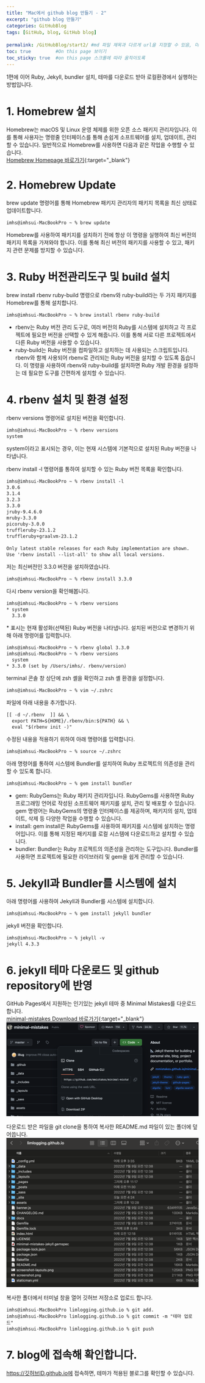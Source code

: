 ```yaml
---
title: "Mac에서 github blog 만들기 - 2"
excerpt: "github blog 만들기"
categories: GitHubBlog
tags: [GitHub, blog, GitHub blog]

permalink: /GitHubBlog/start2/ #md 파일 제목과 다르게 url을 지정할 수 있음, 미지정 시 md 파일 명으로 따라감   
toc: true         #On this page 보이기 
toc_sticky: true  #on this page 스크롤에 따라 움직이도록 
---
```


1편에 이어 Ruby, Jekyll, bundler 설치, 테마를 다운로드 받아 로컬환경에서 실행하는 방법입니다. 

# 1. Homebrew 설치 
Homebrew는 macOS 및 Linux 운영 체제를 위한 오픈 소스 패키지 관리자입니다. 이를 통해 사용자는 명령줄 인터페이스를 통해 손쉽게 소프트웨어를 설치, 업데이트, 관리할 수 있습니다.
일반적으로 Homebrew를 사용하면 다음과 같은 작업을 수행할 수 있습니다. 
<br>[Homebrew Homepage 바로가기](https://brew.sh/){:target="_blank"}

# 2. Homebrew Update
brew update 명령어를 통해 Homebrew 패키지 관리자의 패키지 목록을 최신 상태로 업데이트합니다. 
``` console 
imhs@imhsui-MacBookPro ~ % brew update
```
Homebrew를 사용하여 패키지를 설치하기 전에 항상 이 명령을 실행하여 최신 버전의 패키지 목록을 가져와야 합니다. 이를 통해 최신 버전의 패키지를 사용할 수 있고, 패키지 관련 문제를 방지할 수 있습니다.

# 3. Ruby 버전관리도구 및 build 설치 
brew install rbenv ruby-build 명령으로 rbenv와 ruby-build라는 두 가지 패키지를 Homebrew를 통해 설치합니다.
``` console 
imhs@imhsui-MacBookPro ~ % brew install rbenv ruby-build
```
* rbenv는 Ruby 버전 관리 도구로, 여러 버전의 Ruby를 시스템에 설치하고 각 프로젝트에 필요한 버전을 선택할 수 있게 해줍니다. 이를 통해 서로 다른 프로젝트에서 다른 Ruby 버전을 사용할 수 있습니다.
* ruby-build는 Ruby 버전을 컴파일하고 설치하는 데 사용되는 스크립트입니다. rbenv와 함께 사용되어 rbenv로 관리되는 Ruby 버전을 설치할 수 있도록 돕습니다.
이 명령을 사용하여 rbenv와 ruby-build를 설치하면 Ruby 개발 환경을 설정하는 데 필요한 도구를 간편하게 설치할 수 있습니다.

# 4. rbenv 설치 및 환경 설정 
rbenv versions 명령어로 설치된 버전을 확인합니다. 
``` console 
imhs@imhsui-MacBookPro ~ % rbenv versions
system
```
system이라고 표시되는 경우, 이는 현재 시스템에 기본적으로 설치된 Ruby 버전을 나타냅니다. 

rbenv install -l 명령어를 통하여 설치할 수 있는 Ruby 버전 목록을 확인합니다. 
``` console 
imhs@imhsui-MacBookPro ~ % rbenv install -l
3.0.6
3.1.4
3.2.3
3.3.0
jruby-9.4.6.0
mruby-3.3.0
picoruby-3.0.0
truffleruby-23.1.2
truffleruby+graalvm-23.1.2

Only latest stable releases for each Ruby implementation are shown.
Use 'rbenv install --list-all' to show all local versions.
```
저는 최신버전인 3.3.0 버전을 설치하였습니다. 
``` console 
imhs@imhsui-MacBookPro ~ % rbenv install 3.3.0
```
다시 rbenv version을 확인해봅니다. 
``` console 
imhs@imhsui-MacBookPro ~ % rbenv versions
* system
  3.3.0
```
\* 표시는 현재 활성화(선택된) Ruby 버전을 나타냅니다. 
설치된 버전으로 변경하기 위해 아래 명령어를 입력합니다. 
``` console 
imhs@imhsui-MacBookPro ~ % rbenv global 3.3.0
imhs@imhsui-MacBookPro ~ % rbenv versions
  system
* 3.3.0 (set by /Users/imhs/. rbenv/version)
```
terminal 콘솔 창 상단에 zsh 셸을 확인하고 zsh 셸 환경을 설정합니다. 
``` console 
imhs@imhsui-MacBookPro ~ % vim ~/.zshrc
```
파일에 아래 내용을 추가합니다. 
``` console 
[[ -d ~/.rbenv  ]] && \
  export PATH=${HOME}/.rbenv/bin:${PATH} && \
  eval "$(rbenv init -)"
```

수정된 내용을 적용하기 위하여 아래 명령어를 입력합니다. 
``` console 
imhs@imhsui-MacBookPro ~ % source ~/.zshrc
```

아래 명령어를 통하여 시스템에 Bundler를 설치하여 Ruby 프로젝트의 의존성을 관리할 수 있도록 합니다.
``` console 
imhs@imhsui-MacBookPro ~ % gem install bundler
```
* gem: RubyGems는 Ruby 패키지 관리자입니다. RubyGems를 사용하면 Ruby 프로그래밍 언어로 작성된 소프트웨어 패키지를 설치, 관리 및 배포할 수 있습니다. gem 명령어는 RubyGems의 명령줄 인터페이스를 제공하며, 패키지의 설치, 업데이트, 삭제 등 다양한 작업을 수행할 수 있습니다.
* install: gem install은 RubyGems를 사용하여 패키지를 시스템에 설치하는 명령어입니다. 이를 통해 지정된 패키지를 로컬 시스템에 다운로드하고 설치할 수 있습니다.
* bundler: Bundler는 Ruby 프로젝트의 의존성을 관리하는 도구입니다. Bundler를 사용하면 프로젝트에 필요한 라이브러리 및 gem을 쉽게 관리할 수 있습니다. 

# 5. Jekyll과 Bundler를 시스템에 설치
아래 명령어를 사용하여 Jekyll과 Bundler를 시스템에 설치합니다. 
``` console 
imhs@imhsui-MacBookPro ~ % gem install jekyll bundler
```
jekyll 버전을 확인합니다. 
``` console 
imhs@imhsui-MacBookPro ~ % jekyll -v
jekyll 4.3.3
```

# 6. jekyll 테마 다운로드 및 github repository에 반영
GitHub Pages에서 지원하는 인기있는 jekyll 테마 중 Minimal Mistakes를 다운로드 합니다. 
<br>[minimal-mistakes Download 바로가기](https://github.com/mmistakes/minimal-mistakes/){:target="_blank"}
![](/assets/images/categories/githubblog/2024-03-02-minimal-mistakes-download.png)

다운로드 받은 파일을 git clone을 통하여 복사한 README.md 파일이 있는 폴더에 덮어씁니다. 
![](/assets/images/categories/githubblog/2024-03-02-minimal-mistakes-copy.png)

복사한 폴더에서 터미널 창을 열어 깃허브 저장소로 업로드 합니다. 
``` console 
imhs@imhsui-MacBookPro limlogging.github.io % git add.
imhs@imhsui-MacBookPro limlogging.github.io % git commit -m "테마 업로드"
imhs@imhsui-MacBookPro limlogging.github.io % git push
```

# 7. blog에 접속해 확인합니다. 
https://깃허브ID.github.io에 접속하면, 테마가 적용된 블로그를 확인할 수 있습니다. 
